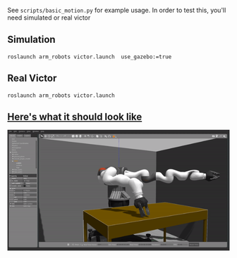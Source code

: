 See `scripts/basic_motion.py` for example usage. In order to test this, you'll need simulated or real victor


## Simulation

    roslaunch arm_robots victor.launch  use_gazebo:=true
    
    
## Real Victor

    roslaunch arm_robots victor.launch


## [Here's what it should look like](https://drive.google.com/file/d/1-R0NOalh0yAsff310mjcobYLGQLQ7oJZ/view?usp=sharing)

![basic motion demo](https://raw.githubusercontent.com/UM-ARM-Lab/arm_robots/master/arm_robots/basic_motion_demo1.gif)
